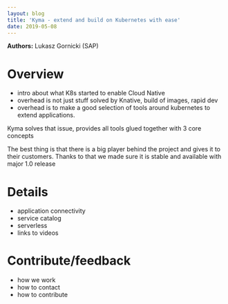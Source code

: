 ```yaml
---
layout: blog
title: 'Kyma - extend and build on Kubernetes with ease'
date: 2019-05-08
---
```


**Authors:** Lukasz Gornicki (SAP)



# Overview

- intro about what K8s started to enable Cloud Native
- overhead is not just stuff solved by Knative, build of images, rapid dev
- overhead is to make a good selection of tools around kubernetes to extend applications. 

Kyma solves that issue, provides all tools glued together with 3 core concepts

The best thing is that there is a big player behind the project and gives it to their customers. Thanks to that we made sure it is stable and available with major 1.0 release

# Details

- application connectivity
- service catalog
- serverless
- links to videos

# Contribute/feedback

- how we work
- how to contact
- how to contribute

